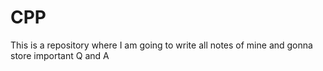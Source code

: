# CPP
This is a repository where I am going to write all notes of mine and gonna store important Q and A 
